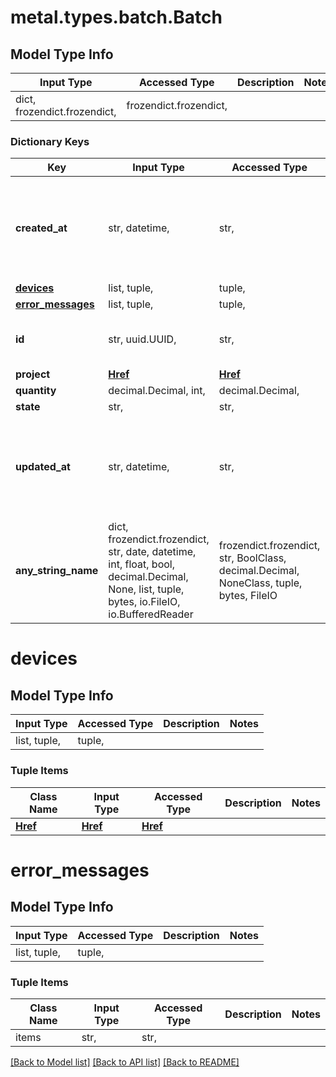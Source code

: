# metal.types.batch.Batch

## Model Type Info
Input Type | Accessed Type | Description | Notes
------------ | ------------- | ------------- | -------------
dict, frozendict.frozendict,  | frozendict.frozendict,  |  | 

### Dictionary Keys
Key | Input Type | Accessed Type | Description | Notes
------------ | ------------- | ------------- | ------------- | -------------
**created_at** | str, datetime,  | str,  |  | [optional] value must conform to RFC-3339 date-time
**[devices](#devices)** | list, tuple,  | tuple,  |  | [optional] 
**[error_messages](#error_messages)** | list, tuple,  | tuple,  |  | [optional] 
**id** | str, uuid.UUID,  | str,  |  | [optional] value must be a uuid
**project** | [**Href**](Href.md) | [**Href**](Href.md) |  | [optional] 
**quantity** | decimal.Decimal, int,  | decimal.Decimal,  |  | [optional] 
**state** | str,  | str,  |  | [optional] 
**updated_at** | str, datetime,  | str,  |  | [optional] value must conform to RFC-3339 date-time
**any_string_name** | dict, frozendict.frozendict, str, date, datetime, int, float, bool, decimal.Decimal, None, list, tuple, bytes, io.FileIO, io.BufferedReader | frozendict.frozendict, str, BoolClass, decimal.Decimal, NoneClass, tuple, bytes, FileIO | any string name can be used but the value must be the correct type | [optional]

# devices

## Model Type Info
Input Type | Accessed Type | Description | Notes
------------ | ------------- | ------------- | -------------
list, tuple,  | tuple,  |  | 

### Tuple Items
Class Name | Input Type | Accessed Type | Description | Notes
------------- | ------------- | ------------- | ------------- | -------------
[**Href**](Href.md) | [**Href**](Href.md) | [**Href**](Href.md) |  | 

# error_messages

## Model Type Info
Input Type | Accessed Type | Description | Notes
------------ | ------------- | ------------- | -------------
list, tuple,  | tuple,  |  | 

### Tuple Items
Class Name | Input Type | Accessed Type | Description | Notes
------------- | ------------- | ------------- | ------------- | -------------
items | str,  | str,  |  | 

[[Back to Model list]](../../README.md#documentation-for-models) [[Back to API list]](../../README.md#documentation-for-api-endpoints) [[Back to README]](../../README.md)

